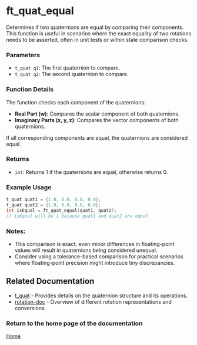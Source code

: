 # ft_quat_equal
Determines if two quaternions are equal by comparing their components. This function is useful in scenarios where the exact equality of two rotations needs to be asserted, often in unit tests or within state comparison checks.

### Parameters
- `t_quat q1`: The first quaternion to compare.
- `t_quat q2`: The second quaternion to compare.

### Function Details
The function checks each component of the quaternions:
- **Real Part (w)**: Compares the scalar component of both quaternions.
- **Imaginary Parts (x, y, z)**: Compares the vector components of both quaternions.

If all corresponding components are equal, the quaternions are considered equal.

### Returns
- `int`: Returns 1 if the quaternions are equal, otherwise returns 0.

### Example Usage
```c
t_quat quat1 = {1.0, 0.0, 0.0, 0.0};
t_quat quat2 = {1.0, 0.0, 0.0, 0.0};
int isEqual = ft_quat_equal(quat1, quat2);
// isEqual will be 1 because quat1 and quat2 are equal
```

### Notes:
- This comparison is exact; even minor differences in floating-point values will result in quaternions being considered unequal.
- Consider using a tolerance-based comparison for practical scenarios where floating-point precision might introduce tiny discrepancies.

## Related Documentation
- [t_quat](./t_quat.md) - Provides details on the quaternion structure and its operations.
- [rotation-doc](../rotation-doc.md) - Overview of different rotation representations and conversions.

### Return to the home page of the documentation
[Home](../../home.md)
